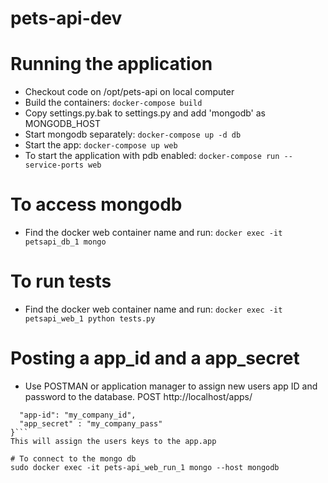 # pets-api-dev
# Running the application

- Checkout code on /opt/pets-api on local computer
- Build the containers: `docker-compose build`
- Copy settings.py.bak to settings.py and add 'mongodb' as MONGODB_HOST
- Start mongodb separately: `docker-compose up -d db`
- Start the app: `docker-compose up web`
- To start the application with pdb enabled: `docker-compose run --service-ports web`

# To access mongodb
- Find the docker web container name and run: `docker exec -it petsapi_db_1 mongo`

# To run tests
- Find the docker web container name and run: `docker exec -it petsapi_web_1 python tests.py`

# Posting a app_id and a app_secret
- Use POSTMAN or application manager to assign new users app ID and password to the database.
POST http://localhost/apps/
```{
  "app-id": "my_company_id",
  "app_secret" : "my_company_pass"
}```
This will assign the users keys to the app.app

# To connect to the mongo db
sudo docker exec -it pets-api_web_run_1 mongo --host mongodb
